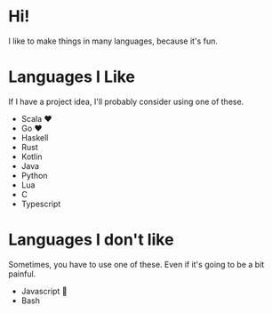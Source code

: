 # Hi!

I like to make things in many languages, because it's fun.

# Languages I Like

If I have a project idea, I'll probably consider using one of these.

 - Scala ❤️
 - Go ❤️
 - Haskell
 - Rust
 - Kotlin
 - Java
 - Python
 - Lua
 - C
 - Typescript

# Languages I don't like

Sometimes, you have to use one of these. 
Even if it's going to be a bit painful.

 - Javascript 💩
 - Bash
